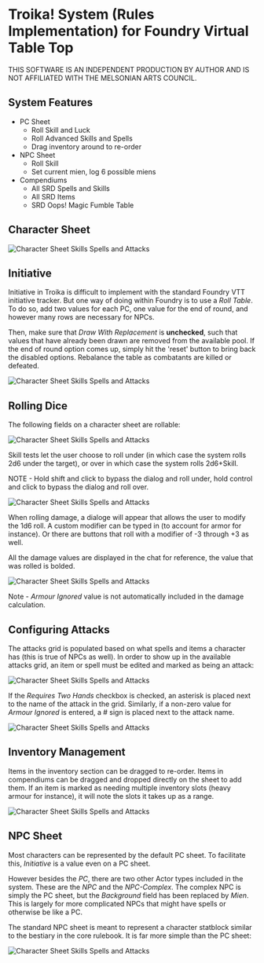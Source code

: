 # Troika! System (Rules Implementation) for Foundry Virtual Table Top

THIS SOFTWARE IS AN INDEPENDENT PRODUCTION BY AUTHOR AND IS NOT 
AFFILIATED WITH THE MELSONIAN ARTS COUNCIL.

## System Features

* PC Sheet
  * Roll Skill and Luck
  * Roll Advanced Skills and Spells
  * Drag inventory around to re-order
* NPC Sheet
  * Roll Skill
  * Set current mien, log 6 possible miens
* Compendiums
  * All SRD Spells and Skills
  * All SRD Items
  * SRD Oops! Magic Fumble Table

## Character Sheet

![Character Sheet Skills Spells and Attacks](./assets/doc-img/char_sheet01.png)

## Initiative

Initiative in Troika is difficult to implement with the standard Foundry VTT initiative tracker. But one way of doing within Foundry is to use a *Roll Table*. To do so, add two values for each PC, one value for the end of round, and however many rows are necessary for NPCs. 

Then, make sure that *Draw With Replacement* is **unchecked**, such that values that have already been drawn are removed from the available pool. If the end of round option comes up, simply hit the 'reset' button to bring back the disabled options. Rebalance the table as combatants are killed or defeated.

![Character Sheet Skills Spells and Attacks](./assets/doc-img/initiative-example.png)

## Rolling Dice

The following fields on a character sheet are rollable:

![Character Sheet Skills Spells and Attacks](./assets/doc-img/rollable-fields-pc.png)

Skill tests let the user choose to roll under (in which case the system rolls 2d6 under the target), or over in which case the system rolls 2d6+Skill.

NOTE - Hold shift and click to bypass the dialog and roll under, hold control and click to bypass the dialog and roll over.

![Character Sheet Skills Spells and Attacks](./assets/doc-img/roll-skill-test.png)

When rolling damage, a dialoge will appear that allows the user to modify the 1d6 roll. A custom modifier can be typed in (to account for armor for instance). Or there are buttons that roll with a modifier of -3 through +3 as well. 

All the damage values are displayed in the chat for reference, the value that was rolled is bolded.

![Character Sheet Skills Spells and Attacks](./assets/doc-img/roll-damage.png)

Note - *Armour Ignored* value is not automatically included in the damage calculation.

## Configuring Attacks

The attacks grid is populated based on what spells and items a character has (this is true of NPCs as well). In order to show up in the available attacks grid, an item or spell must be edited and marked as being an attack:

![Character Sheet Skills Spells and Attacks](./assets/doc-img/add-an-attack.png)

If the *Requires Two Hands* checkbox is checked, an asterisk is placed next to the name of the attack in the grid. Similarly, if a non-zero value for *Armour Ignored* is entered, a # sign is placed next to the attack name.

![Character Sheet Skills Spells and Attacks](./assets/doc-img/requires-two-hands-armour-ignored.png)

## Inventory Management

Items in the inventory section can be dragged to re-order. Items in compendiums can be dragged and dropped directly on the sheet to add them. If an item is marked as needing multiple inventory slots (heavy armour for instance), it will note the slots it takes up as a range.

![Character Sheet Skills Spells and Attacks](./assets/doc-img/inventory-slots.png)

## NPC Sheet

Most characters can be represented by the default PC sheet. To facilitate this, *Initiative* is a value even on a PC sheet.

However besides the *PC*, there are two other Actor types included in the system. These are the *NPC* and the *NPC-Complex*. The complex NPC is simply the PC sheet, but the *Background* field has been replaced by *Mien*. This is largely for more complicated NPCs that might have spells or otherwise be like a PC.

The standard NPC sheet is meant to represent a character statblock similar to the bestiary in the core rulebook. It is far more simple than the PC sheet:

![Character Sheet Skills Spells and Attacks](./assets/doc-img/npc-sheet.png)